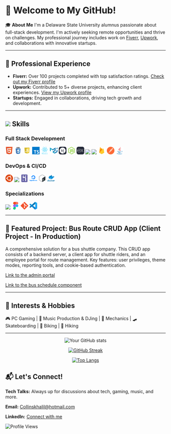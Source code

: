 # 👋 Welcome to My GitHub!

🎓 **About Me**
I'm a Delaware State University alumnus passionate about full-stack development. I'm actively seeking remote opportunities and thrive on challenges. My professional journey includes work on [Fiverr](https://www.fiverr.com/byte_sized_code), [Upwork](https://www.upwork.com/freelancers/~015812edd627c78224), and collaborations with innovative startups.

---

## 💼 Professional Experience
- **Fiverr:** Over 100 projects completed with top satisfaction ratings. [Check out my Fiverr profile](https://www.fiverr.com/byte_sized_code)
- **Upwork:** Contributed to 5+ diverse projects, enhancing client experiences. [View my Upwork profile](https://www.upwork.com/freelancers/~015812edd627c78224)
- **Startups:** Engaged in collaborations, driving tech growth and development.

---

## <img src="https://media2.giphy.com/media/QssGEmpkyEOhBCb7e1/giphy.gif?cid=ecf05e47a0n3gi1bfqntqmob8g9aid1oyj2wr3ds3mg700bl&rid=giphy.gif" width ="25"><b> Skills</b>

### Full Stack Development
<img src="html.svg" width="24"> <img src="css3.png" width="24"> <img src="javascript.png" width="24"> <img src="typescript-original.svg" width="24"> <img src="react.svg" width="24"> <img src="materialui-original.svg" width="24">  <img src="NextJS.svg" width="24"> <img src="nodejs.svg" width="24"> <img src="express.svg" width="24"> <img src="URL_FOR_GRAPHQL_IMAGE" width="24"> <img src="URL_FOR_SEQUELIZE_IMAGE" width="24"> <img src="firebase.png" width="24"> <img src="postman.png" width="24"> <img src="java-original.svg" width="24">

### DevOps & CI/CD
<img src="ubuntu.png" width="24"> <img src="URL_FOR_GITHUB_ACTIONS_IMAGE" width="24"> <img src="heroku.svg" width="24"> <img src="digitalocean.svg" width="24"> <img src="bash.svg" width="24">  <img src="docker.png" width="24">

### Specializations
<img src="URL_FOR_SOCKET_IO_IMAGE" width="24"> <img src="figma.svg" width="24"> <img src="git.svg" width="24"> <img src="vscode.svg" width="24">

---

## 🌟 Featured Project: Bus Route CRUD App (Client Project - In Production)
A comprehensive solution for a bus shuttle company. This CRUD app consists of a backend server, a client app for shuttle riders, and an employee portal for route management. Key features: user privileges, theme modes, reporting tools, and cookie-based authentication.

[Link to the admin portal](https://bus-routing-portal-prod-18d532a8f2ff.herokuapp.com/)

[Link to the bus schedule component](https://main--kc-bus-service-status-client.netlify.app/)

---

## 🎉 Interests & Hobbies
🎮 PC Gaming | 🎵 Music Production & DJing | 🚗 Mechanics | 🛹 Skateboarding | 🚴 Biking | 🥾 Hiking

---
<div align="center">
  
![Your GitHub stats](https://github-readme-stats.vercel.app/api?username=khalil0525&show_icons=true&theme=dark)



[![GitHub Streak](http://github-readme-streak-stats.herokuapp.com?user=khalil0525&theme=dark&background=000000)](https://git.io/streak-stats)
 
[![Top Langs](https://github-readme-stats.vercel.app/api/top-langs/?username=khalil0525&layout=compact&theme=vision-friendly-dark)](https://github.com/anuraghazra/github-readme-stats)
</div>

## 📬 Let's Connect!

**Tech Talks:** Always up for discussions about tech, gaming, music, and more.

**Email:** [Collinskhalil@hotmail.com](mailto:Collinskhalil@hotmail.com) 

**LinkedIn:** [Connect with me](https://www.linkedin.com/in/khalil-collins/)

![Profile Views](https://komarev.com/ghpvc/?username=khalil0525&color=green)
